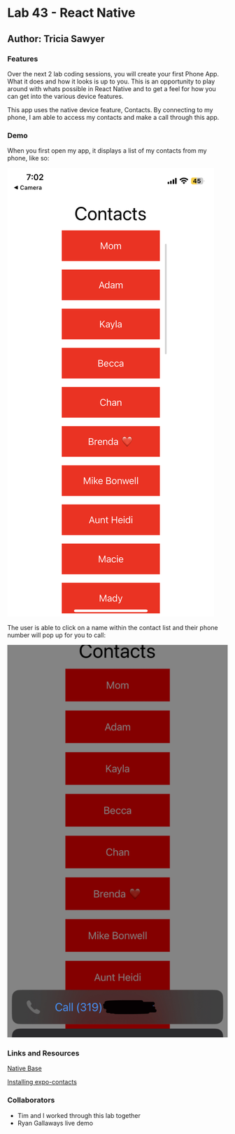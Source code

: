 # Lab 43 - React Native

## Author: Tricia Sawyer

### Features

Over the next 2 lab coding sessions, you will create your first Phone App. What it does and how it looks is up to you. This is an opportunity to play around with whats possible in React Native and to get a feel for how you can get into the various device features.

This app uses the native device feature, Contacts. By connecting to my phone, I am able to access my contacts and make a call through this app.

### Demo

When you first open my app, it displays a list of my contacts from my phone, like so:

![Contact](/assets/contact-app.png)

The user is able to click on a name within the contact list and their phone number will pop up for you to call:

![Contact interaction](/assets/contact-app2.png)

### Links and Resources

[Native Base](https://docs.nativebase.io/?utm_source=HomePage&utm_medium=header&utm_campaign=NativeBase_3)

[Installing expo-contacts](https://www.npmjs.com/package/expo-contacts)

### Collaborators

- Tim and I worked through this lab together
- Ryan Gallaways live demo
